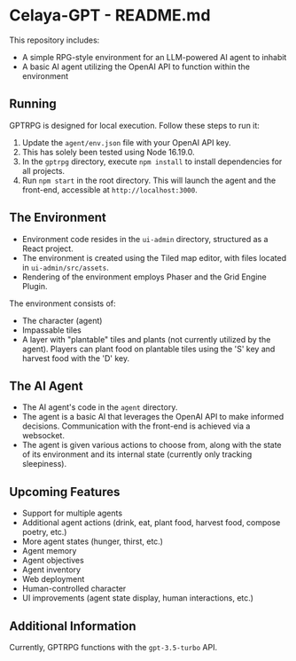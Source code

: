# Celaya-GPT - README.md

This repository includes:

* A simple RPG-style environment for an LLM-powered AI agent to inhabit
* A basic AI agent utilizing the OpenAI API to function within the environment

## Running

GPTRPG is designed for local execution. Follow these steps to run it:

1. Update the `agent/env.json` file with your OpenAI API key.
2. This has solely been tested using Node 16.19.0.
3. In the `gptrpg` directory, execute `npm install` to install dependencies for all projects.
4. Run `npm start` in the root directory. This will launch the agent and the front-end, accessible at `http://localhost:3000`.

## The Environment
- Environment code resides in the `ui-admin` directory, structured as a React project.
- The environment is created using the Tiled map editor, with files located in `ui-admin/src/assets`.
- Rendering of the environment employs Phaser and the Grid Engine Plugin.

The environment consists of:

* The character (agent)
* Impassable tiles
* A layer with "plantable" tiles and plants (not currently utilized by the agent). Players can plant food on plantable tiles using the 'S' key and harvest food with the 'D' key.

## The AI Agent

- The AI agent's code in the `agent` directory.
- The agent is a basic AI that leverages the OpenAI API to make informed decisions. Communication with the front-end is achieved via a websocket.
- The agent is given various actions to choose from, along with the state of its environment and its internal state (currently only tracking sleepiness).

## Upcoming Features

* Support for multiple agents
* Additional agent actions (drink, eat, plant food, harvest food, compose poetry, etc.)
* More agent states (hunger, thirst, etc.)
* Agent memory
* Agent objectives
* Agent inventory
* Web deployment
* Human-controlled character
* UI improvements (agent state display, human interactions, etc.)

## Additional Information

Currently, GPTRPG functions with the `gpt-3.5-turbo` API.